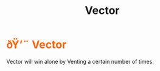 ﻿---
lang: en-US
title: Vector
prev: Terrorist
next: Vulture
---

# <font color=#ff6201>ðŸ’¨ <b>Vector</b></font> <Badge text="Chaos" type="tip" vertical="middle"/>

Vector will win alone by Venting a certain number of times.<br>
